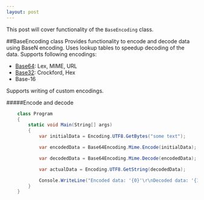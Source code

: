 ```yaml
---
layout: post
---
```


This post will cover functionality of the ``` BaseEncoding ``` class.

##BaseEncoding class
Provides functionality to encode and decode data using BaseN encoding.
Uses lookup tables to speedup decoding of the data.
Supports following encodings:

* [Base64](https://en.wikipedia.org/wiki/Base64): Lex, MIME, URL
* [Base32](https://en.wikipedia.org/wiki/Base32): Crockford, Hex
* Base-16

Supports writing of custom encodings.

#####Encode and decode

```C#
	class Program
	{
		static void Main(String[] args)
		{
			var initialData = Encoding.UTF8.GetBytes("some text");

			var encodedData = Base64Encoding.Mime.Encode(initialData);

			var decodedData = Base64Encoding.Mime.Decode(encodedData);

			var actualData = Encoding.UTF8.GetString(decodedData);

			Console.WriteLine("Encoded data: '{0}'\r\nDecoded data: '{1}'", encodedData, actualData);
		}
	}

```
